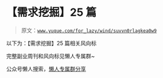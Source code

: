 # 【需求挖掘】25 篇

> 原文：[`www.yuque.com/for_lazy/wind/suvvn0rlagkea0w9`](https://www.yuque.com/for_lazy/wind/suvvn0rlagkea0w9)

以下为：【需求挖掘】25 篇相关风向标

完整副业周刊和风向标见懒人专属群~

公众号懒人搜索，[懒人专属群分享](https://lazybook.fun/#/blog/group)